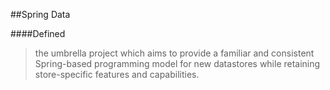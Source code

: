 ##Spring Data

####Defined

> the umbrella project which aims to provide a familiar and consistent Spring-based programming model for new datastores while retaining store-specific features and capabilities.
